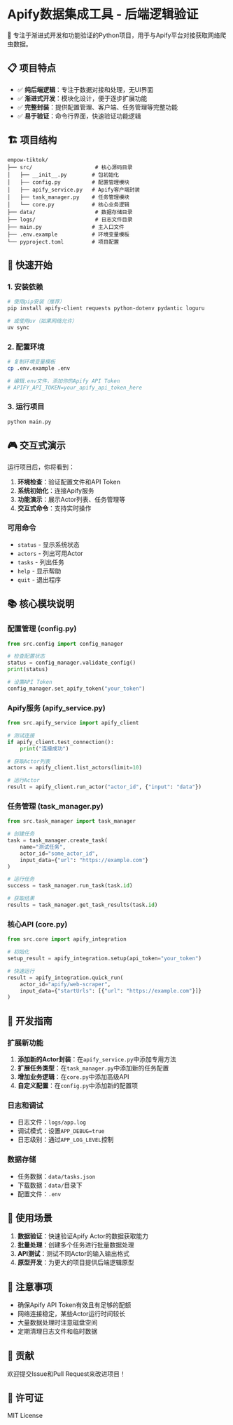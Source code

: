 # Apify数据集成工具 - 后端逻辑验证

🚀 专注于渐进式开发和功能验证的Python项目，用于与Apify平台对接获取网络爬虫数据。

## 📋 项目特点

- ✅ **纯后端逻辑**：专注于数据对接和处理，无UI界面
- ✅ **渐进式开发**：模块化设计，便于逐步扩展功能
- ✅ **完整封装**：提供配置管理、客户端、任务管理等完整功能
- ✅ **易于验证**：命令行界面，快速验证功能逻辑

## 🏗️ 项目结构

```
empow-tiktok/
├── src/                    # 核心源码目录
│   ├── __init__.py        # 包初始化
│   ├── config.py          # 配置管理模块
│   ├── apify_service.py   # Apify客户端封装
│   ├── task_manager.py    # 任务管理模块
│   └── core.py            # 核心业务逻辑
├── data/                   # 数据存储目录
├── logs/                   # 日志文件目录
├── main.py                # 主入口文件
├── .env.example           # 环境变量模板
└── pyproject.toml         # 项目配置
```

## 🚀 快速开始

### 1. 安装依赖

```bash
# 使用pip安装（推荐）
pip install apify-client requests python-dotenv pydantic loguru

# 或使用uv（如果网络允许）
uv sync
```

### 2. 配置环境

```bash
# 复制环境变量模板
cp .env.example .env

# 编辑.env文件，添加你的Apify API Token
# APIFY_API_TOKEN=your_apify_api_token_here
```

### 3. 运行项目

```bash
python main.py
```

## 🎮 交互式演示

运行项目后，你将看到：

1. **环境检查**：验证配置文件和API Token
2. **系统初始化**：连接Apify服务
3. **功能演示**：展示Actor列表、任务管理等
4. **交互式命令**：支持实时操作

### 可用命令

- `status` - 显示系统状态
- `actors` - 列出可用Actor
- `tasks` - 列出任务
- `help` - 显示帮助
- `quit` - 退出程序

## 📚 核心模块说明

### 配置管理 (config.py)

```python
from src.config import config_manager

# 检查配置状态
status = config_manager.validate_config()
print(status)

# 设置API Token
config_manager.set_apify_token("your_token")
```

### Apify服务 (apify_service.py)

```python
from src.apify_service import apify_client

# 测试连接
if apify_client.test_connection():
    print("连接成功")

# 获取Actor列表
actors = apify_client.list_actors(limit=10)

# 运行Actor
result = apify_client.run_actor("actor_id", {"input": "data"})
```

### 任务管理 (task_manager.py)

```python
from src.task_manager import task_manager

# 创建任务
task = task_manager.create_task(
    name="测试任务",
    actor_id="some_actor_id",
    input_data={"url": "https://example.com"}
)

# 运行任务
success = task_manager.run_task(task.id)

# 获取结果
results = task_manager.get_task_results(task.id)
```

### 核心API (core.py)

```python
from src.core import apify_integration

# 初始化
setup_result = apify_integration.setup(api_token="your_token")

# 快速运行
result = apify_integration.quick_run(
    actor_id="apify/web-scraper",
    input_data={"startUrls": [{"url": "https://example.com"}]}
)
```

## 🔧 开发指南

### 扩展新功能

1. **添加新的Actor封装**：在`apify_service.py`中添加专用方法
2. **扩展任务类型**：在`task_manager.py`中添加新的任务配置
3. **增加业务逻辑**：在`core.py`中添加高级API
4. **自定义配置**：在`config.py`中添加新的配置项

### 日志和调试

- 日志文件：`logs/app.log`
- 调试模式：设置`APP_DEBUG=true`
- 日志级别：通过`APP_LOG_LEVEL`控制

### 数据存储

- 任务数据：`data/tasks.json`
- 下载数据：`data/`目录下
- 配置文件：`.env`

## 🎯 使用场景

1. **数据验证**：快速验证Apify Actor的数据获取能力
2. **批量处理**：创建多个任务进行批量数据处理
3. **API测试**：测试不同Actor的输入输出格式
4. **原型开发**：为更大的项目提供后端逻辑原型

## 📝 注意事项

- 确保Apify API Token有效且有足够的配额
- 网络连接稳定，某些Actor运行时间较长
- 大量数据处理时注意磁盘空间
- 定期清理日志文件和临时数据

## 🤝 贡献

欢迎提交Issue和Pull Request来改进项目！

## 📄 许可证

MIT License